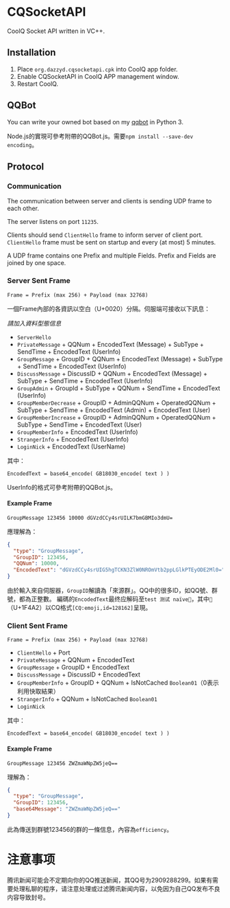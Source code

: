 # CQSocketAPI
CoolQ Socket API written in VC++.


## Installation
1. Place `org.dazzyd.cqsocketapi.cpk` into CoolQ app folder.
2. Enable CQSocketAPI in CoolQ APP management window.
3. Restart CoolQ.


## QQBot
You can write your owned bot based on my [qqbot](https://github.com/yukixz/qqbot) in Python 3.

Node.js的實現可參考附帶的QQBot.js。需要`npm install --save-dev encoding`。

## Protocol

### Communication
The communication between server and clients is sending UDP frame to each other.

The server listens on port `11235`.

Clients should send `ClientHello` frame to inform server of client port.
`ClientHello` frame must be sent on startup and every (at most) 5 minutes.

A UDP frame contains one Prefix and multiple Fields.
Prefix and Fields are joined by one space.

### Server Sent Frame

```
Frame = Prefix (max 256) + Payload (max 32768)
```

一個Frame內部的各資訊以空白（U+0020）分隔。伺服端可接收以下訊息：

_請加入資料型態信息_

* `ServerHello`
* `PrivateMessage` + QQNum + EncodedText (Message) + SubType + SendTime + EncodedText (UserInfo)
* `GroupMessage` + GroupID + QQNum + EncodedText (Message) + SubType + SendTime + EncodedText (UserInfo)
* `DiscussMessage` + DiscussID + QQNum + EncodedText (Message) + SubType + SendTime + EncodedText (UserInfo)
* `GroupAdmin` + GroupId + SubType + QQNum + SendTime + EncodedText (UserInfo)
* `GroupMemberDecrease` + GroupID + AdminQQNum + OperatedQQNum + SubType + SendTime + EncodedText (Admin) + EncodedText (User)
* `GroupMemberIncrease` + GroupID + AdminQQNum + OperatedQQNum + SubType + SendTime + EncodedText (User)
* `GroupMemberInfo` + EncodedText (UserInfo)
* `StrangerInfo` + EncodedText (UserInfo)
* `LoginNick` + EncodedText (UserName)

其中：

```
EncodedText = base64_encode( GB18030_encode( text ) )
```

UserInfo的格式可參考附帶的QQBot.js。

#### Example Frame
```
GroupMessage 123456 10000 dGVzdCCy4srUILK7bmGBMIo3dmU=
```
應理解為：
```JSON
{
  "type": "GroupMessage",
  "GroupID": 123456,
  "QQNum": 10000,
  "EncodedText": "dGVzdCCy4srUIG5hgTCKN3ZlW0NROmVtb2ppLGlkPTEyODE2Ml0="
}
```
由於輸入來自伺服器，`GroupID`解讀為「來源群」。QQ中的很多ID，如QQ號、群號，都為正整數。
編碼的`EncodedText`最终应解码至`test 测试 naïve💢`，其中`💢`（U+1F4A2）以CQ格式`[CQ:emoji,id=128162]`呈現。

### Client Sent Frame
```
Frame = Prefix (max 256) + Payload (max 32768)
```

* `ClientHello` + Port
* `PrivateMessage` + QQNum + EncodedText
* `GroupMessage` + GroupID + EncodedText
* `DiscussMessage` + DiscussID + EncodedText
* `GroupMemberInfo` + GroupID + QQNum + IsNotCached `Boolean01`（0表示利用快取結果）
* `StrangerInfo` + QQNum + IsNotCached `Boolean01`
* `LoginNick`

其中：

```
EncodedText = base64_encode( GB18030_encode( text ) )
```

#### Example Frame

```
GroupMessage 123456 ZWZmaWNpZW5jeQ==
```
理解為：
```JSON
{
  "type": "GroupMessage",
  "GroupID": 123456,
  "base64Message": "ZWZmaWNpZW5jeQ=="
}
```
此為傳送到群號123456的群的一條信息，內容為`efficiency`。

# 注意事项
腾讯新闻可能会不定期向你的QQ推送新闻，其QQ号为2909288299。如果有需要处理私聊的程序，请注意处理或过滤腾讯新闻内容，以免因为自己QQ发布不良内容导致封号。
